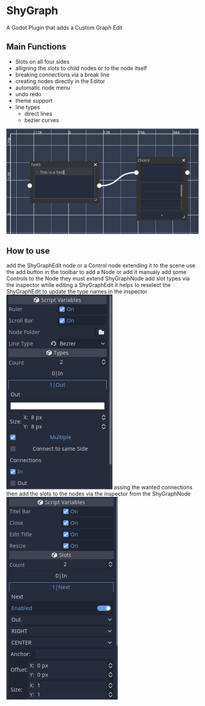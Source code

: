 # ShyGraph


A Godot Plugin that adds a Custom Graph Edit

## Main Functions

- Slots on all four sides
- alligning the slots to child nodes or to the node itself
- breaking connections via a break line
- creating  nodes directly in the Editor
- automatic node menu
- undo redo
- theme support
- line types
  - direct lines
  - bezier curves

![Preview](Thumbnails/InEditor.png)

## How to use

add the ShyGraphEdit node or a Control node extending it to the scene
use the add button in the toolbar to add a Node
	or add it manualy
add some Controls to the Node
	they must extend ShyGraphNode
add slot types via the inspector while editing a ShyGraphEdit
	it helps to reselect the ShyGraphEdit to update the type names in the inspector
![EditorInspector](Thumbnails/NodeEditorInspector.png)
assing the wanted connections
then add the slots to the nodes via the inspector from the ShyGraphNode
![NodeInspector](Thumbnails/NodeInspector.png)




